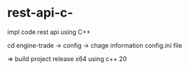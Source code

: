 # rest-api-c-
impl code rest api using C++

cd engine-trade -> config -> chage information config.ini file

=> build project release x64 using c++ 20
